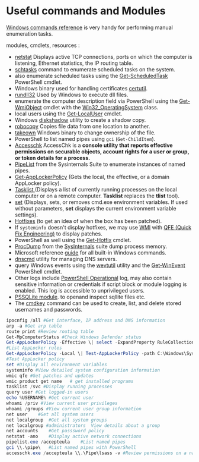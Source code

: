 # Useful commands and Modules



[Windows commands reference](https://docs.microsoft.com/en-us/windows-server/administration/windows-commands/windows-commands) is very handy for performing manual enumeration tasks.

modules, cmdlets, resources :&#x20;

* [netstat](https://docs.microsoft.com/en-us/windows-server/administration/windows-commands/netstat) Displays active TCP connections, ports on which the computer is listening, Ethernet statistics, the IP routing table.
* [schtasks](https://docs.microsoft.com/en-us/windows-server/administration/windows-commands/schtasks) command to enumerate scheduled tasks on the system.
* also enumerate scheduled tasks using the [Get-ScheduledTask](https://docs.microsoft.com/en-us/powershell/module/scheduledtasks/get-scheduledtask?view=windowsserver2019-ps) PowerShell cmdlet.
* Windows binary used for handling certificates [certutil](https://lolbas-project.github.io/lolbas/Binaries/Certutil/).
* [rundll32](https://lolbas-project.github.io/lolbas/Binaries/Rundll32/) Used by Windows to execute dll files.
* enumerate the computer description field via PowerShell using the [Get-WmiObject](https://docs.microsoft.com/en-us/powershell/module/microsoft.powershell.management/get-wmiobject?view=powershell-5.1) cmdlet with the [Win32\_OperatingSystem](https://docs.microsoft.com/en-us/windows/win32/cimwin32prov/win32-operatingsystem) class.
* local users using the [Get-LocalUser](https://docs.microsoft.com/en-us/powershell/module/microsoft.powershell.localaccounts/get-localuser?view=powershell-5.1) cmdlet.
* Windows [diskshadow](https://docs.microsoft.com/en-us/windows-server/administration/windows-commands/diskshadow) utility to create a shadow copy.
* [robocopy](https://docs.microsoft.com/en-us/windows-server/administration/windows-commands/robocopy) Copies file data from one location to another.
* [takeown](https://docs.microsoft.com/en-us/windows-server/administration/windows-commands/takeown) Windows binary to change ownership of the file.
* PowerShell to list named pipes using `gci` (`Get-ChildItem`).&#x20;
* [Accesschk](https://docs.microsoft.com/en-us/sysinternals/downloads/accesschk) AccessChk is a **console utility that reports effective permissions on securable objects, account rights for a user or group, or token details for a process.**
* [PipeList](https://docs.microsoft.com/en-us/sysinternals/downloads/pipelist) from the Sysinternals Suite to enumerate instances of named pipes.
* [Get-AppLockerPolicy](https://docs.microsoft.com/en-us/powershell/module/applocker/get-applockerpolicy?view=windowsserver2019-ps) (Gets the local, the effective, or a domain AppLocker policy).
* [Tasklist ](https://docs.microsoft.com/en-us/windows-server/administration/windows-commands/tasklist)(Displays a list of currently running processes on the local computer or on a remote computer. **Tasklist** replaces the **tlist** tool).
* [set](https://docs.microsoft.com/en-us/windows-server/administration/windows-commands/set\_1) (Displays, sets, or removes cmd.exe environment variables. If used without parameters, **set** displays the current environment variable settings).
* [Hotfixes](https://www.catalog.update.microsoft.com/Search.aspx?q=hotfix) (to get an idea of when the box has been patched).
* If `systeminfo` doesn't display hotfixes, we may use [WMI](https://docs.microsoft.com/en-us/windows/win32/wmisdk/wmi-start-page) with [QFE (Quick Fix Engineering)](https://docs.microsoft.com/en-us/windows/win32/cimwin32prov/win32-quickfixengineering) to display patches.
* &#x20;PowerShell as well using the [Get-Hotfix](https://docs.microsoft.com/en-us/powershell/module/microsoft.powershell.management/get-hotfix?view=powershell-7.1) cmdlet.
* [ProcDump](https://docs.microsoft.com/en-us/sysinternals/downloads/procdump) from the [SysInternals](https://docs.microsoft.com/en-us/sysinternals/downloads/sysinternals-suite) suite dump process memory.
* Microsoft reference [guide](https://download.microsoft.com/download/5/8/9/58911986-D4AD-4695-BF63-F734CD4DF8F2/ws-commands.pdf) for all built-in Windows commands.
* &#x20;[dnscmd](https://docs.microsoft.com/en-us/windows-server/administration/windows-commands/dnscmd) utility for managing DNS servers.
* query Windows events  using the [wevtutil](https://docs.microsoft.com/en-us/windows-server/administration/windows-commands/wevtutil) utility and the [Get-WinEvent](https://docs.microsoft.com/en-us/powershell/module/microsoft.powershell.diagnostics/get-winevent?view=powershell-7.1) PowerShell cmdlet.
* Other logs include [PowerShell Operational](https://docs.microsoft.com/en-us/powershell/module/microsoft.powershell.core/about/about\_logging\_windows?view=powershell-7.1) log,  may also contain sensitive information or credentials if script block or module logging is enabled. This log is accessible to unprivileged users.
* [PSSQLite module](https://github.com/RamblingCookieMonster/PSSQLite). to openand inspect sqllite files etc.
* The [cmdkey](https://docs.microsoft.com/en-us/windows-server/administration/windows-commands/cmdkey) command can be used to create, list, and delete stored usernames and passwords.

```powershell
ipocnfig /all #Get interface, IP address and DNS information
arp -a #Get arp table
route print #Review routing table
Get-MpComputerStatus #Check Windows Defender status
Get-AppLockerPolicy -Effective \| select -ExpandProperty RuleCollections
#List AppLocker rules
Get-AppLockerPolicy -Local \| Test-AppLockerPolicy -path C:\Windows\System32\cmd.exe -User Everyone
#Test AppLocker policy
set #Display all environment variables
systeminfo #View detailed system configuration information
wmic qfe #Get patches and updates
wmic product get name	# get installed programs
tasklist /svc #Display running processes
query user #Get logged-in users
echo %USERNAME% #Get current user
whoami /priv #View current user privileges
whoami /groups #View current user group information
net user	#Get all system users
net localgroup	#Get all system groups
net localgroup #administrators	View details about a group
net accounts	#Get passsword policy
netstat -ano	#Display active network connections
pipelist.exe /accepteula	#List named pipes
gci \\.\pipe\	#List named pipes with PowerShell
accesschk.exe /accepteula \\.\Pipe\lsass -v	#Review permissions on a named pipe
```

